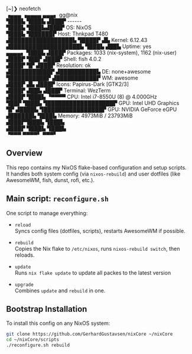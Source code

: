   [~]❯ neofetch  
            ▗▄▄▄       ▗▄▄▄▄    ▄▄▄▖            gg@nix  
            ▜███▙       ▜███▙  ▟███▛            ------  
             ▜███▙       ▜███▙▟███▛             OS: NixOS  
              ▜███▙       ▜██████▛              Host: Thnkpad T480  
       ▟█████████████████▙ ▜████▛     ▟▙        Kernel: 6.12.43  
      ▟███████████████████▙ ▜███▙    ▟██▙       Uptime: yes  
             ▄▄▄▄▖           ▜███▙  ▟███▛       Packages: 1033 (nix-system), 1162 (nix-user)  
            ▟███▛             ▜██▛ ▟███▛        Shell: fish 4.0.2  
           ▟███▛               ▜▛ ▟███▛         Resolution: ok  
  ▟███████████▛                  ▟██████████▙   DE: none+awesome  
  ▜██████████▛                  ▟███████████▛   WM: awesome  
        ▟███▛ ▟▙               ▟███▛            Icons: Papirus-Dark [GTK2/3]  
       ▟███▛ ▟██▙             ▟███▛             Terminal: WezTerm  
      ▟███▛  ▜███▙           ▝▀▀▀▀              CPU: Intel i7-8550U (8) @ 4.000GHz  
      ▜██▛    ▜███▙ ▜██████████████████▛        GPU: Intel UHD Graphics  
       ▜▛     ▟████▙ ▜████████████████▛         GPU: NVIDIA GeForce eGPU  
             ▟██████▙       ▜███▙               Memory: 4973MiB / 23793MiB  
            ▟███▛▜███▙       ▜███▙  
           ▟███▛  ▜███▙       ▜███▙  
           ▝▀▀▀    ▀▀▀▀▘       ▀▀▀▘  
    
## Overview

This repo contains my NixOS flake-based configuration and setup scripts.  
It handles both system config (via `nixos-rebuild`) and user dotfiles (like AwesomeWM, fish, dunst, rofi, etc.).

## Main script: `reconfigure.sh`

One script to manage everything:

- `reload`  
  Syncs config files (dotfiles, scripts), restarts AwesomeWM if possible.

- `rebuild`  
  Copies the Nix flake to `/etc/nixos`, runs `nixos-rebuild switch`, then reloads.

- `update`  
  Runs `nix flake update` to update all packes to the latest version

- `upgrade`  
  Combines `update` and `rebuild` in one.

## Bootstrap Installation

To install this config on any NixOS system:

```bash
git clone https://github.com/GerhardGustavsen/nixCore ~/nixCore
cd ~/nixCore/scripts
./reconfigure.sh rebuild
```
